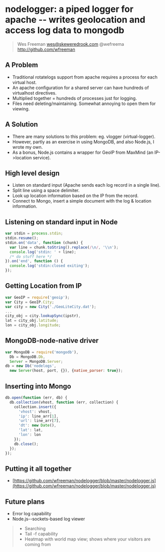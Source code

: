 # nodelogger: a piped logger for apache -- writes geolocation and access log data to mongodb 

> Wes Freeman
> wes@skeweredrook.com
> @wefreema
> http://github.com/wfreeman

## A Problem 

* Traditional rotatelogs support from apache requires a process for each virtual host.
* An apache configuration for a shared server can have hundreds of virtualhost directives.
* Multiplied together = hundreds of processes just for logging.
* Files need deleting/maintaining. Somewhat annoying to open them for viewing.

## A Solution #

* There are many solutions to this problem: eg. vlogger (virtual-logger).
* However, partly as an exercise in using MongoDB, and also Node.js, I wrote my own.
* As a bonus, Node.js contains a wrapper for GeoIP from MaxMind (an IP->location service).

## High level design
* Listen on standard input (Apache sends each log record in a single line).
* Split line using a space delimiter.
* Look up location information based on the IP from the record.
* Connect to Mongo, insert a simple document with the log & location information.

## Listening on standard input in Node
``` javascript
var stdin = process.stdin;
stdin.resume(); 
stdin.on('data', function (chunk) { 
  var line = chunk.toString().replace(/\n/, '\\n');
  console.log('stdin: ' + line);
  /* do stuff here */
}).on('end', function () { 
  console.log('stdin:closed exiting');
});
```

## Getting Location from IP
```javascript
var GeoIP = require('geoip');
var City = GeoIP.City;
var city = new City('./GeoLiteCity.dat');
...
city_obj = city.lookupSync(ipstr),
lat = city_obj.latitude;
lon = city_obj.longitude;
```

## MongoDB-node-native driver
```javascript
var MongoDB = require('mongodb'),
  Db = MongoDB.Db,
  Server = MongoDB.Server;
db = new Db('nodelogs', 
  new Server(host, port, {}), {native_parser: true});
```

## Inserting into Mongo
```javascript
db.open(function (err, db) {
  db.collection(vhost, function (err, collection) {      
    collection.insert({
      'vhost': vhost,
      'ip': line_arr[1],
      'url': line_arr[7],
      'dt': new Date(),
      'lat': lat,
      'lon': lon
    });
    db.close();
  });
});
```

## Putting it all together
* [https://github.com/wfreeman/nodelogger/blob/master/nodelogger.js](https://github.com/wfreeman/nodelogger/blob/master/nodelogger.js)

## Future plans
* Error log capability
* Node.js--sockets-based log viewer
> * Searching
> * Tail -f capability
> * Heatmap with world map view; shows where your visitors are coming from
